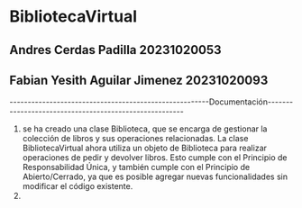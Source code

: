 # BibliotecaVirtual
## Andres Cerdas Padilla  20231020053
## Fabian Yesith Aguilar Jimenez  20231020093

-------------------------------------------------------Documentación-------------------------------------------------------
1. se ha creado una clase Biblioteca, que se encarga de gestionar la colección de libros y sus operaciones relacionadas. La clase BibliotecaVirtual ahora utiliza un objeto de Biblioteca para realizar operaciones de pedir y devolver libros. Esto cumple con el Principio de Responsabilidad Única, y también cumple con el Principio de Abierto/Cerrado, ya que es posible agregar nuevas funcionalidades sin modificar el código existente.
2. 
